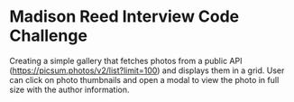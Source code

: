 # Madison Reed Interview Code Challenge

Creating a simple gallery that fetches photos from a public API (https://picsum.photos/v2/list?limit=100) and displays them in a grid.
User can click on photo thumbnails and open a modal to view the photo in full size with the author information.
